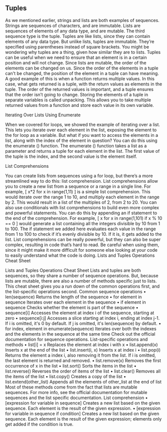 ## Tuples
 
As we mentioned earlier, strings and lists are both examples of sequences. Strings are sequences of characters, and are immutable. Lists are sequences of elements of any data type, and are mutable. The third sequence type is the tuple. Tuples are like lists, since they can contain elements of any data type. But unlike lists, tuples are immutable. They’re specified using parentheses instead of square brackets.
You might be wondering why tuples are a thing, given how similar they are to lists. Tuples can be useful when we need to ensure that an element is in a certain position and will not change. Since lists are mutable, the order of the elements can be changed on us. Since the order of the elements in a tuple can't be changed, the position of the element in a tuple can have meaning. A good example of this is when a function returns multiple values. In this case, what gets returned is a tuple, with the return values as elements in the tuple. The order of the returned values is important, and a tuple ensures that the order isn’t going to change. Storing the elements of a tuple in separate variables is called unpacking. This allows you to take multiple returned values from a function and store each value in its own variable.

Iterating Over Lists Using Enumerate
 
When we covered for loops, we showed the example of iterating over a list. This lets you iterate over each element in the list, exposing the element to the for loop as a variable. But what if you want to access the elements in a list, along with the index of the element in question? You can do this using the enumerate () function. The enumerate () function takes a list as a parameter and returns a tuple for each element in the list. The first value of the tuple is the index, and the second value is the element itself.

List Comprehensions
 
You can create lists from sequences using a for loop, but there’s a more streamlined way to do this: list comprehension. List comprehensions allow you to create a new list from a sequence or a range in a single line.
For example, [ x*2 for x in range(1,11) ] is a simple list comprehension. This would iterate over the range 1 to 10, and multiply each element in the range by 2. This would result in a list of the multiples of 2, from 2 to 20.
You can also use conditionals with list comprehensions to build even more complex and powerful statements. You can do this by appending an if statement to the end of the comprehension. For example, [ x for x in range(1,101) if x % 10 == 0 ] would generate a list containing all the integers divisible by 10 from 1 to 100. The if statement we added here evaluates each value in the range from 1 to 100 to check if it’s evenly divisible by 10. If it is, it gets added to the list.
List comprehensions can be really powerful, but they can also be super complex, resulting in code that’s hard to read. Be careful when using them, since it might make it more difficult for someone else looking at your code to easily understand what the code is doing.
Lists and Tuples Operations Cheat Sheet
 
Lists and Tuples Operations Cheat Sheet
Lists and tuples are both sequences, so they share a number of sequence operations. But, because lists are mutable, there are also a number of methods specific just to lists. This cheat sheet gives you a run down of the common operations first, and the list-specific operations second.
Common sequence operations
•	len(sequence) Returns the length of the sequence
•	for element in sequence Iterates over each element in the sequence
•	if element in sequence Checks whether the element is part of the sequence
•	sequence[i] Accesses the element at index i of the sequence, starting at zero
•	sequence[i:j] Accesses a slice starting at index i, ending at index j-1. If i is omitted, it's 0 by default. If j is omitted, it's len(sequence) by default.
•	for index, element in enumerate(sequence) Iterates over both the indexes and the elements in the sequence at the same time
Check out the official documentation for sequence operations.
List-specific operations and methods
•	list[i] = x Replaces the element at index i with x
•	list.append(x) Inserts x at the end of the list
•	list.insert(i, x) Inserts x at index i
•	list.pop(i) Returns the element a index i, also removing it from the list. If i is omitted, the last element is returned and removed.
•	list.remove(x) Removes the first occurrence of x in the list
•	list.sort() Sorts the items in the list
•	list.reverse() Reverses the order of items of the list
•	list.clear() Removes all the items of the list
•	list.copy() Creates a copy of the list
•	list.extend(other_list) Appends all the elements of other_list at the end of list
Most of these methods come from the fact that lists are mutable sequences. For more info, see the official documentation for mutable sequences and the list specific documentation.
List comprehension
•	[expression for variable in sequence] Creates a new list based on the given sequence. Each element is the result of the given expression.
•	[expression for variable in sequence if condition] Creates a new list based on the given sequence. Each element is the result of the given expression; elements only get added if the condition is true. 

